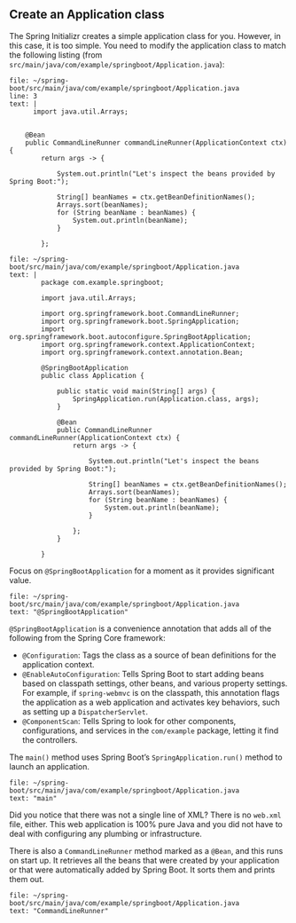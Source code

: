
## Create an Application class

The Spring Initializr creates a simple application class for you. However, in this case, it is too simple. You need to modify the application class to match the following listing (from `src/main/java/com/example/springboot/Application.java`):


```editor:insert-lines-before-line
file: ~/spring-boot/src/main/java/com/example/springboot/Application.java
line: 3
text: |
      import java.util.Arrays;
      
```


```
    @Bean
    public CommandLineRunner commandLineRunner(ApplicationContext ctx) {
        return args -> {

            System.out.println("Let's inspect the beans provided by Spring Boot:");

            String[] beanNames = ctx.getBeanDefinitionNames();
            Arrays.sort(beanNames);
            for (String beanName : beanNames) {
                System.out.println(beanName);
            }

        };
```


```editor:append-lines-to-file
file: ~/spring-boot/src/main/java/com/example/springboot/Application.java
text: |
        package com.example.springboot;

        import java.util.Arrays;

        import org.springframework.boot.CommandLineRunner;
        import org.springframework.boot.SpringApplication;
        import org.springframework.boot.autoconfigure.SpringBootApplication;
        import org.springframework.context.ApplicationContext;
        import org.springframework.context.annotation.Bean;

        @SpringBootApplication
        public class Application {

            public static void main(String[] args) {
                SpringApplication.run(Application.class, args);
            }

            @Bean
            public CommandLineRunner commandLineRunner(ApplicationContext ctx) {
                return args -> {

                    System.out.println("Let's inspect the beans provided by Spring Boot:");

                    String[] beanNames = ctx.getBeanDefinitionNames();
                    Arrays.sort(beanNames);
                    for (String beanName : beanNames) {
                        System.out.println(beanName);
                    }

                };
            }

        }
```


Focus on `@SpringBootApplication` for a moment as it provides significant value.
```editor:select-matching-text
file: ~/spring-boot/src/main/java/com/example/springboot/Application.java
text: "@SpringBootApplication"
```

`@SpringBootApplication` is a convenience annotation that adds all of the following from the Spring Core framework:
*   `@Configuration`: Tags the class as a source of bean definitions for the application context.
*   `@EnableAutoConfiguration`: Tells Spring Boot to start adding beans based on classpath settings, other beans, and various property settings. For example, if `spring-webmvc` is on the classpath, this annotation flags the application as a web application and activates key behaviors, such as setting up a `DispatcherServlet`.
*   `@ComponentScan`: Tells Spring to look for other components, configurations, and services in the `com/example` package, letting it find the controllers.

The `main()` method uses Spring Boot’s `SpringApplication.run()` method to launch an application. 
```editor:select-matching-text
file: ~/spring-boot/src/main/java/com/example/springboot/Application.java
text: "main"
```

Did you notice that there was not a single line of XML? There is no `web.xml` file, either. This web application is 100% pure Java and you did not have to deal with configuring any plumbing or infrastructure.

There is also a `CommandLineRunner` method marked as a `@Bean`, and this runs on start up. It retrieves all the beans that were created by your application or that were automatically added by Spring Boot. It sorts them and prints them out.
```editor:select-matching-text
file: ~/spring-boot/src/main/java/com/example/springboot/Application.java
text: "CommandLineRunner"
```
